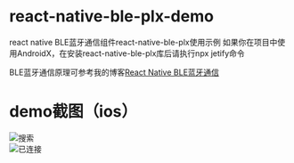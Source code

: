 # react-native-ble-plx-demo
react native BLE蓝牙通信组件react-native-ble-plx使用示例
如果你在项目中使用AndroidX，在安装react-native-ble-plx库后请执行npx jetify命令

BLE蓝牙通信原理可参考我的博客[React Native BLE蓝牙通信](http://blog.csdn.net/withings/article/details/71378562)

# demo截图（ios）
![搜索](https://github.com/zhanguangao/react-native-ble-plx-demo/blob/master/src/screenshot/scan.jpg?raw=true)
<br>
![已连接](https://github.com/zhanguangao/react-native-ble-plx-demo/blob/master/src/screenshot/connect.jpg?raw=true)